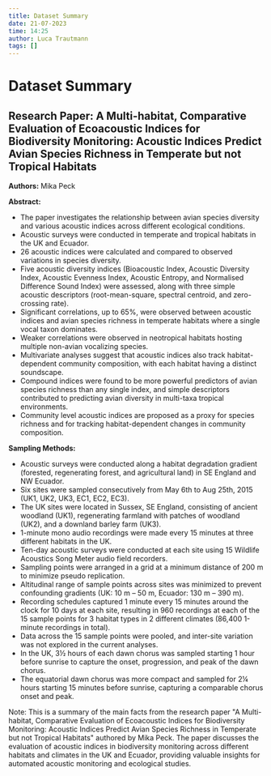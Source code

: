 ```yaml
---
title: Dataset Summary
date: 21-07-2023
time: 14:25
author: Luca Trautmann
tags: []
---
```


# Dataset Summary

## Research Paper: A Multi-habitat, Comparative Evaluation of Ecoacoustic Indices for Biodiversity Monitoring: Acoustic Indices Predict Avian Species Richness in Temperate but not Tropical Habitats

**Authors:** Mika Peck

**Abstract:**
- The paper investigates the relationship between avian species diversity and various acoustic indices across different ecological conditions.
- Acoustic surveys were conducted in temperate and tropical habitats in the UK and Ecuador.
- 26 acoustic indices were calculated and compared to observed variations in species diversity.
- Five acoustic diversity indices (Bioacoustic Index, Acoustic Diversity Index, Acoustic Evenness Index, Acoustic Entropy, and Normalised Difference Sound Index) were assessed, along with three simple acoustic descriptors (root-mean-square, spectral centroid, and zero-crossing rate).
- Significant correlations, up to 65%, were observed between acoustic indices and avian species richness in temperate habitats where a single vocal taxon dominates.
- Weaker correlations were observed in neotropical habitats hosting multiple non-avian vocalizing species.
- Multivariate analyses suggest that acoustic indices also track habitat-dependent community composition, with each habitat having a distinct soundscape.
- Compound indices were found to be more powerful predictors of avian species richness than any single index, and simple descriptors contributed to predicting avian diversity in multi-taxa tropical environments.
- Community level acoustic indices are proposed as a proxy for species richness and for tracking habitat-dependent changes in community composition.

**Sampling Methods:**
- Acoustic surveys were conducted along a habitat degradation gradient (forested, regenerating forest, and agricultural land) in SE England and NW Ecuador.
- Six sites were sampled consecutively from May 6th to Aug 25th, 2015 (UK1, UK2, UK3, EC1, EC2, EC3).
- The UK sites were located in Sussex, SE England, consisting of ancient woodland (UK1), regenerating farmland with patches of woodland (UK2), and a downland barley farm (UK3).
- 1-minute mono audio recordings were made every 15 minutes at three different habitats in the UK.
- Ten-day acoustic surveys were conducted at each site using 15 Wildlife Acoustics Song Meter audio field recorders.
- Sampling points were arranged in a grid at a minimum distance of 200 m to minimize pseudo replication.
- Altitudinal range of sample points across sites was minimized to prevent confounding gradients (UK: 10 m – 50 m, Ecuador: 130 m – 390 m).
- Recording schedules captured 1 minute every 15 minutes around the clock for 10 days at each site, resulting in 960 recordings at each of the 15 sample points for 3 habitat types in 2 different climates (86,400 1-minute recordings in total).
- Data across the 15 sample points were pooled, and inter-site variation was not explored in the current analyses.
- In the UK, 3½ hours of each dawn chorus was sampled starting 1 hour before sunrise to capture the onset, progression, and peak of the dawn chorus.
- The equatorial dawn chorus was more compact and sampled for 2¼ hours starting 15 minutes before sunrise, capturing a comparable chorus onset and peak.

Note: This is a summary of the main facts from the research paper "A Multi-habitat, Comparative Evaluation of Ecoacoustic Indices for Biodiversity Monitoring: Acoustic Indices Predict Avian Species Richness in Temperate but not Tropical Habitats" authored by Mika Peck. The paper discusses the evaluation of acoustic indices in biodiversity monitoring across different habitats and climates in the UK and Ecuador, providing valuable insights for automated acoustic monitoring and ecological studies.